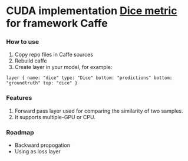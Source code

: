 # CUDA implementation [Dice metric](https://en.wikipedia.org/wiki/S%C3%B8rensen%E2%80%93Dice_coefficient) for framework Caffe

### How to use
1. Copy repo files in Caffe sources
2. Rebuild caffe
3. Create layer in your model, for example:

`layer {
  name: "dice"
  type: "Dice"
  bottom: "predictions"
  bottom: "groundtruth"
  top: "dice"
}
`

### Features
1. Forward pass layer used for comparing the similarity of two samples.
2. It supports multiple-GPU or CPU.

### Roadmap
 - Backward propogation
 - Using as loss layer
